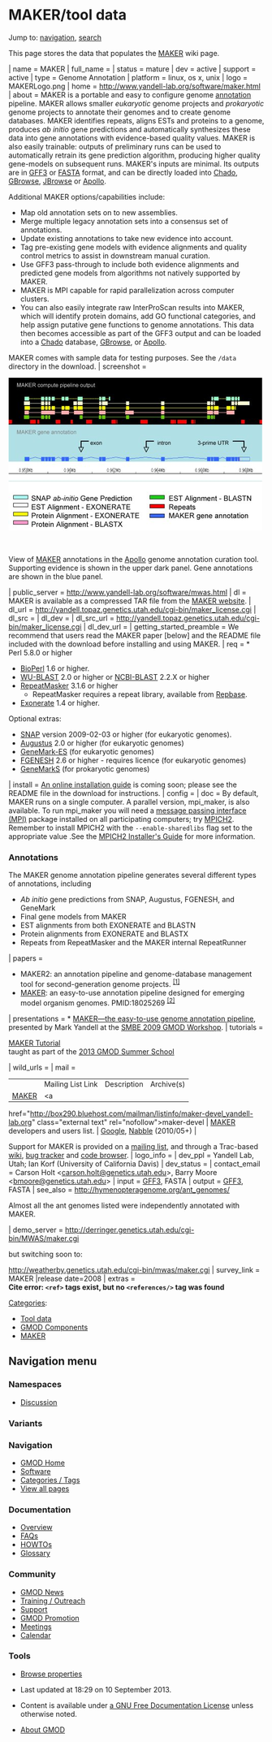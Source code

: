 



<span id="top"></span>


# <span dir="auto">MAKER/tool data</span>






Jump to: [navigation](#mw-navigation), [search](#p-search)


This page stores the data that populates the [MAKER](../MAKER.1 "MAKER")
wiki page.

\| name = MAKER \| full_name = \| status = mature \|
dev = active \| support = active \| type = Genome Annotation \| platform
= linux, os x, unix \| logo = MAKERLogo.png \| home =
<a href="http://www.yandell-lab.org/software/maker.html"
class="external free"
rel="nofollow">http://www.yandell-lab.org/software/maker.html</a> \|
about = MAKER is a portable and easy to configure genome
[annotation](../Category%3AAnnotation "Category%3AAnnotation") pipeline.
MAKER allows smaller _eukaryotic_ genome projects and _prokaryotic_
genome projects to annotate their genomes and to create genome
databases. MAKER identifies repeats, aligns ESTs and proteins to a
genome, produces _ab initio_ gene predictions and automatically
synthesizes these data into gene annotations with evidence-based quality
values. MAKER is also easily trainable: outputs of preliminary runs can
be used to automatically retrain its gene prediction algorithm,
producing higher quality gene-models on subsequent runs. MAKER's inputs
are minimal. Its outputs are in [GFF3](../GFF3 "GFF3") or
[FASTA](../Glossary#FASTA "Glossary") format, and can be directly loaded
into <a href="../Chado" class="mw-redirect" title="Chado">Chado</a>,
[GBrowse](../GBrowse.1 "GBrowse"), [JBrowse](../JBrowse.1 "JBrowse") or
[Apollo](../Apollo.1 "Apollo").

Additional MAKER options/capabilities include:

- Map old annotation sets on to new assemblies.
- Merge multiple legacy annotation sets into a consensus set of
  annotations.
- Update existing annotations to take new evidence into account.
- Tag pre-existing gene models with evidence alignments and quality
  control metrics to assist in downstream manual curation.
- Use GFF3 pass-through to include both evidence alignments and
  predicted gene models from algorithms not natively supported by MAKER.
- MAKER is MPI capable for rapid parallelization across computer
  clusters.
- You can also easily integrate raw InterProScan results into MAKER,
  which will identify protein domains, add GO functional categories, and
  help assign putative gene functions to genome annotations. This data
  then becomes accessible as part of the GFF3 output and can be loaded
  into a <a href="../Chado" class="mw-redirect" title="Chado">Chado</a>
  database, [GBrowse](../GBrowse.1 "GBrowse"), or
  [Apollo](../Apollo.1 "Apollo").

MAKER comes with sample data for testing purposes. See the `/data`
directory in the download. \| screenshot =


<a href="../File:MAKER_Apollo_view.jpg" class="image"><img
src="https://raw.githubusercontent.com/GMOD/gmod.github.io/main/mediawiki/images/f/fb/MAKER_Apollo_view.jpg"
class="thumbimage" width="500" height="301" /></a>


<a href="../File:MAKER_Apollo_view.jpg" class="internal"
title="Enlarge"><img
src="../../mediawiki/skins/common/images/magnify-clip.png" width="15"
height="11" /></a>



View of [MAKER](../MAKER.1 "MAKER") annotations in the
[Apollo](../Apollo.1 "Apollo") genome annotation curation tool.
Supporting evidence is shown in the upper dark panel. Gene annotations
are shown in the blue panel.




\| public_server =
<a href="http://www.yandell-lab.org/software/mwas.html"
class="external free"
rel="nofollow">http://www.yandell-lab.org/software/mwas.html</a> \| dl =
MAKER is available as a compressed TAR file from the
<a href="http://www.yandell-lab.org/software/maker.html"
class="external text" rel="nofollow">MAKER website</a>. \| dl_url = <a
href="http://yandell.topaz.genetics.utah.edu/cgi-bin/maker_license.cgi"
class="external free"
rel="nofollow">http://yandell.topaz.genetics.utah.edu/cgi-bin/maker_license.cgi</a>
\| dl_src = \| dl_dev = \| dl_src_url = <a
href="http://yandell.topaz.genetics.utah.edu/cgi-bin/maker_license.cgi"
class="external free"
rel="nofollow">http://yandell.topaz.genetics.utah.edu/cgi-bin/maker_license.cgi</a>
\| dl_dev_url = \| getting_started_preamble = We recommend that users
read the MAKER paper \[below\] and the README file included with the
download before installing and using MAKER. \| req = \* Perl 5.8.0 or
higher

- [BioPerl](../BioPerl "BioPerl") 1.6 or higher.
- <a href="http://blast.wustl.edu" class="external text"
  rel="nofollow">WU-BLAST</a> 2.0 or higher or
  <a href="http://www.ncbi.nlm.nih.gov/" class="external text"
  rel="nofollow">NCBI-BLAST</a> 2.2.X or higher
- <a href="http://www.repeatmasker.org/" class="external text"
  rel="nofollow">RepeatMasker</a> 3.1.6 or higher
  - RepeatMasker requires a repeat library, available from
    <a href="http://www.girinst.org/repbase/index.html"
    class="external text" rel="nofollow">Repbase</a>.
- <a
  href="http://www.animalgenome.org/bioinfo/resources/manuals/exonerate/"
  class="external text" rel="nofollow">Exonerate</a> 1.4 or higher.

Optional extras:

- <a href="http://korflab.ucdavis.edu/software.html" class="external text"
  rel="nofollow">SNAP</a> version 2009-02-03 or higher (for eukaryotic
  genomes).
- <a href="http://augustus.gobics.de" class="external text"
  rel="nofollow">Augustus</a> 2.0 or higher (for eukaryotic genomes)
- <a href="http://exon.biology.gatech.edu" class="external text"
  rel="nofollow">GeneMark-ES</a> (for eukaryotic genomes)
- <a href="http://www.softberry.com" class="external text"
  rel="nofollow">FGENESH</a> 2.6 or higher - requires licence (for
  eukaryotic genomes)
- <a href="http://exon.biology.gatech.edu" class="external text"
  rel="nofollow">GeneMarkS</a> (for prokaryotic genomes)

\| install =
<a href="http://www.yandell-lab.org/software/maker_install.html"
class="external text" rel="nofollow">An online installation guide</a> is
coming soon; please see the README file in the download for
instructions. \| config = \| doc = By default, MAKER runs on a single
computer. A parallel version, mpi_maker, is also available. To run
mpi_maker you will need a
<a href="http://en.wikipedia.org/wiki/Message_Passing_Interface"
class="external text" rel="nofollow">message passing interface (MPI)</a>
package installed on all participating computers; try
<a href="http://www.mcs.anl.gov/research/projects/mpich2/"
class="external text" rel="nofollow">MPICH2</a>. Remember to install
MPICH2 with the `--enable-sharedlibs` flag set to the appropriate value
.See the <a
href="http://www.mcs.anl.gov/research/projects/mpich2/documentation/index.php?s=docs"
class="external text" rel="nofollow">MPICH2 Installer's Guide</a> for
more information.

### <span id="Annotations" class="mw-headline">Annotations</span>

The MAKER genome annotation pipeline generates several different types
of annotations, including

- _Ab initio_ gene predictions from SNAP, Augustus, FGENESH, and
  GeneMark
- Final gene models from MAKER
- EST alignments from both EXONERATE and BLASTN
- Protein alignments from EXONERATE and BLASTX
- Repeats from RepeatMasker and the MAKER internal RepeatRunner

\| papers =

- MAKER2: an annotation pipeline and genome-database management tool for
  second-generation genome projects.
  <sup>[\[1\]](#cite_note-PMID:22192575-1)</sup>
- [MAKER](../MAKER.1 "MAKER"): an easy-to-use annotation pipeline
  designed for emerging model organism genomes. <span class="Z3988"
  title="ctx_ver=Z39.88-2004&amp;rft_val_fmt=info%3Aofi%2Ffmt%3Akev%3Amtx%3Ajournal&amp;rfr_id=info%3Asid%2Focoins.info%3Agenerator&amp;rft.genre=article&amp;rft_id=info%3Apmid%2F18025269">PMID:18025269</span>
  <sup>[\[2\]](#cite_note-PMID:18025269-2)</sup>

\| presentations = \* [MAKER—the easy-to-use genome annotation
pipeline](../File:MAKERSMBE2009.pdf "File:MAKERSMBE2009.pdf"), presented
by Mark Yandell at the <a
href="http://ccg.biology.uiowa.edu/smbe/symposia.php?action=view&amp;sym_ID=27"
class="external text" rel="nofollow">SMBE 2009 GMOD Workshop</a>. \|
tutorials =

<a href="../MAKER_Tutorial" class="mw-redirect"
title="MAKER Tutorial">MAKER Tutorial</a>  
taught as part of the [2013 GMOD Summer
School](../2013_GMOD_Summer_School "2013 GMOD Summer School")

\| wild_urls = \| mail =

|                             |                   |             |            |
| --------------------------- | ----------------- | ----------- | ---------- |
|                             | Mailing List Link | Description | Archive(s) |
| [MAKER](../MAKER.1 "MAKER") | <a                |

href="http://box290.bluehost.com/mailman/listinfo/maker-devel_yandell-lab.org"
class="external text" rel="nofollow">maker-devel</a> | [MAKER](../MAKER.1 "MAKER") developers and users list. | <a href="http://groups.google.com/group/maker-devel?lnk=srg"
class="external text" rel="nofollow">Google</a>, <a href="http://gmod.827538.n3.nabble.com/MAKER-f815929.html"
class="external text" rel="nofollow">Nabble</a> (2010/05+) |

Support for MAKER is provided on a <a
href="http://box290.bluehost.com/mailman/listinfo/maker-devel_yandell-lab.org"
class="external text" rel="nofollow">mailing list</a>, and through a
Trac-based
<a href="http://malachite.genetics.utah.edu/projects/maker/wiki"
class="external text" rel="nofollow">wiki</a>,
<a href="http://malachite.genetics.utah.edu/projects/maker/report"
class="external text" rel="nofollow">bug tracker</a> and
<a href="http://malachite.genetics.utah.edu/projects/maker/browser"
class="external text" rel="nofollow">code browser</a>. \| logo_info = \|
dev_ppl = Yandell Lab, Utah; Ian Korf (University of California Davis)
\| dev_status = \| contact_email = Carson Holt
\<carson.holt@genetics.utah.edu\>, Barry Moore
\<bmoore@genetics.utah.edu\> \| input = [GFF3](../GFF3 "GFF3"), FASTA \|
output = [GFF3](../GFF3 "GFF3"), FASTA \| see_also =
<a href="http://hymenopteragenome.org/ant_genomes/"
class="external free"
rel="nofollow">http://hymenopteragenome.org/ant_genomes/</a>

Almost all the ant genomes listed were independently annotated with
MAKER.

\| demo_server =
<a href="http://derringer.genetics.utah.edu/cgi-bin/MWAS/maker.cgi"
class="external free"
rel="nofollow">http://derringer.genetics.utah.edu/cgi-bin/MWAS/maker.cgi</a>

but switching soon to:

<a href="http://weatherby.genetics.utah.edu/cgi-bin/mwas/maker.cgi"
class="external free"
rel="nofollow">http://weatherby.genetics.utah.edu/cgi-bin/mwas/maker.cgi</a>
\| survey_link = MAKER \|release date=2008 \| extras =  
**Cite error: `<ref>` tags exist, but no `<references/>` tag was found**




[Categories](../Special%3ACategories "Special%3ACategories"):

- [Tool data](../Category%3ATool_data "Category%3ATool data")
- [GMOD
  Components](../Category%3AGMOD_Components "Category%3AGMOD Components")
- [MAKER](../Category%3AMAKER "Category%3AMAKER")






## Navigation menu




### Namespaces

- <span id="ca-talk"><a
  href="http://gmod.org/mediawiki/index.php?title=Talk:MAKER/tool_data&amp;action=edit&amp;redlink=1"
  accesskey="t"
  title="Discussion about the content page [t]">Discussion</a></span>


###

### Variants[](#)







<a href="../Main_Page"
style="background-image: url(../../images/GMOD-cogs.png);"
title="Visit the main page"></a>


### Navigation



- <span id="n-GMOD-Home">[GMOD Home](../Main_Page)</span>
- <span id="n-Software">[Software](../GMOD_Components)</span>
- <span id="n-Categories-.2F-Tags">[Categories /
  Tags](../Categories)</span>
- <span id="n-View-all-pages">[View all
  pages](../Special:AllPages)</span>




### Documentation



- <span id="n-Overview">[Overview](../Overview)</span>
- <span id="n-FAQs">[FAQs](../Category%3AFAQ)</span>
- <span id="n-HOWTOs">[HOWTOs](../Category%3AHOWTO)</span>
- <span id="n-Glossary">[Glossary](../Glossary)</span>




### Community



- <span id="n-GMOD-News">[GMOD News](../GMOD_News)</span>
- <span id="n-Training-.2F-Outreach">[Training /
  Outreach](../Training_and_Outreach)</span>
- <span id="n-Support">[Support](../Support)</span>
- <span id="n-GMOD-Promotion">[GMOD Promotion](../GMOD_Promotion)</span>
- <span id="n-Meetings">[Meetings](../Meetings)</span>
- <span id="n-Calendar">[Calendar](../Calendar)</span>




### Tools



- <span id="t-smwbrowselink"><a href="../Special%3ABrowse/MAKER-2Ftool_data" rel="smw-browse">Browse
  properties</a></span>





- <span id="footer-info-lastmod">Last updated at 18:29 on 10 September 2013.</span>
<!-- - <span id="footer-info-viewcount">26,050 page views.</span> -->
- <span id="footer-info-copyright">Content is available under
  <a href="http://www.gnu.org/licenses/fdl-1.3.html" class="external"
  rel="nofollow">a GNU Free Documentation License</a> unless otherwise
  noted.</span>

<!-- -->

- <span id="footer-places-about">[About
  GMOD](../GMOD%3AAbout "GMOD%3AAbout")</span>

<!-- -->


